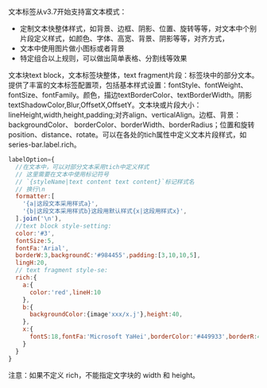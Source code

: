 文本标签从v3.7开始支持富文本模式：
- 定制文本快整体样式，如背景、边框、阴影、位置、旋转等等，对文本中个别片段定义样式，如颜色、字体、高宽、背景、阴影等等，对齐方式，
- 文本中使用图片做小图标或者背景
- 特定组合以上规则，可以做出简单表格、分割线等效果

文本块text block，文本标签块整体，text fragment片段：标签块中的部分文本。提供了丰富的文本标签配置项，包括基本样式设置：fontStyle、fontWeight、fontSize、fontFamily。颜色，描边textBorderColor、textBorderWidth。阴影textShadowColor,Blur,OffsetX,OffsetY。文本块或片段大小：lineHeight,width,height,padding;对齐align、verticalAlign。边框、背景：backgroundColor、
borderColor、borderWidth、borderRadius；位置和旋转position、distance、rotate。可以在各处的tich属性中定义文本片段样式，如series-bar.label.rich。
```js
labelOption={
  //在文本中，可以对部分文本采用tich中定义样式
  // 这里需要在文本中使用标记符号
  // `{styleName|text content text content}`标记样式名
  // 换行\n
  formatter:[
    '{a|这段文本采用样式a}',
    '{b|这段文本采用样式b}这段用默认样式{x|这段用样式x}',
  ].join('\n'),
  //text block style-setting:
  color:'#3',
  fontSize:5,
  fontFa:'Arial',
  borderW:3,backgroundC:'#984455',padding:[3,10,10,5],
  lingH:20,
  // text fragment style-se:
  rich:{
    a:{
      color:'red',lineH:10
    },
    b:{
      backgroundColor:{image'xxx/x.j'},height:40,
    },
    x:{
      fontS:18,fontFa:'Microsoft YaHei',borderColor:'#449933',borderR:4
    }
  }
}
```
注意：如果不定义 rich，不能指定文字块的 width 和 height。


